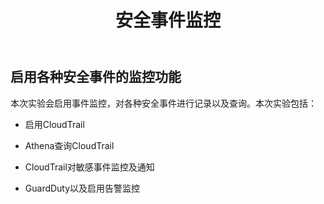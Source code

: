 ﻿---
title: "安全事件监控"
chapter: false
weight: 20
tags:
  - beginner
---

## 启用各种安全事件的监控功能

本次实验会启用事件监控，对各种安全事件进行记录以及查询。本次实验包括：

* 启用CloudTrail

* Athena查询CloudTrail

* CloudTrail对敏感事件监控及通知

* GuardDuty以及启用告警监控
